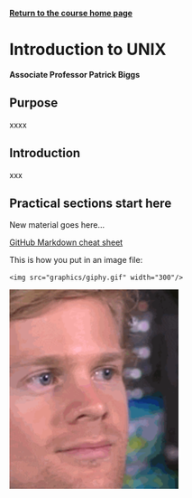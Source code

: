 **[Return to the course home page](../index.html)**

# Introduction to UNIX
**Associate Professor Patrick Biggs**

## Purpose

xxxx


## Introduction

xxx


## Practical sections start here

New material goes here...

[GitHub Markdown cheat sheet](https://github.com/adam-p/markdown-here/wiki/Markdown-Cheatsheet)


This is how you put in an image file:
```
<img src="graphics/giphy.gif" width="300"/>
```
<img src="graphics/giphy.gif" width="300"/>


